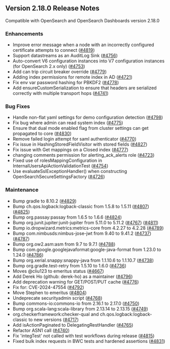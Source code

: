 ## Version 2.18.0 Release Notes

Compatible with OpenSearch and OpenSearch Dashboards version 2.18.0

### Enhancements
* Improve error message when a node with an incorrectly configured certificate attempts to connect ([#4819](https://github.com/opensearch-project/security/pull/4819))
* Support datastreams as an AuditLog Sink ([#4756](https://github.com/opensearch-project/security/pull/4756))
* Auto-convert V6 configuration instances into V7 configuration instances (for OpenSearch 2.x only) ([#4753](https://github.com/opensearch-project/security/pull/4753))
* Add can trip circuit breaker override ([#4779](https://github.com/opensearch-project/security/pull/4779))
* Adding index permissions for remote index in AD ([#4721](https://github.com/opensearch-project/security/pull/4721))
* Fix env var password hashing for PBKDF2 ([#4778](https://github.com/opensearch-project/security/pull/4778))
* Add ensureCustomSerialization to ensure that headers are serialized correctly with multiple transport hops ([#4741](https://github.com/opensearch-project/security/pull/4741))

### Bug Fixes
* Handle non-flat yaml settings for demo configuration detection ([#4798](https://github.com/opensearch-project/security/pull/4798))
* Fix bug where admin can read system index ([#4775](https://github.com/opensearch-project/security/pull/4775))
* Ensure that dual mode enabled flag from cluster settings can get propagated to core ([#4830](https://github.com/opensearch-project/security/pull/4830))
* Remove failed login attempt for saml authenticator ([#4770](https://github.com/opensearch-project/security/pull/4770))
* Fix issue in HashingStoredFieldVisitor with stored fields ([#4827](https://github.com/opensearch-project/security/pull/4827))
* Fix issue with Get mappings on a Closed index ([#4777](https://github.com/opensearch-project/security/pull/4777))
* changing comments permission for alerting_ack_alerts role ([#4723](https://github.com/opensearch-project/security/pull/4723))
* Fixed use of rolesMappingConfiguration in InternalUsersApiActionValidationTest ([#4754](https://github.com/opensearch-project/security/pull/4754))
* Use evaluateSslExceptionHandler() when constructing OpenSearchSecureSettingsFactory ([#4726](https://github.com/opensearch-project/security/pull/4726))

### Maintenance
* Bump gradle to 8.10.2 ([#4829](https://github.com/opensearch-project/security/pull/4829))
* Bump ch.qos.logback:logback-classic from 1.5.8 to 1.5.11 ([#4807](https://github.com/opensearch-project/security/pull/4807)) ([#4825](https://github.com/opensearch-project/security/pull/4825))
* Bump org.passay:passay from 1.6.5 to 1.6.6 ([#4824](https://github.com/opensearch-project/security/pull/4824))
* Bump org.junit.jupiter:junit-jupiter from 5.11.0 to 5.11.2 ([#4767](https://github.com/opensearch-project/security/pull/4767)) ([#4811](https://github.com/opensearch-project/security/pull/4811))
* Bump io.dropwizard.metrics:metrics-core from 4.2.27 to 4.2.28 ([#4789](https://github.com/opensearch-project/security/pull/4789))
* Bump com.nimbusds:nimbus-jose-jwt from 9.40 to 9.41.2 ([#4737](https://github.com/opensearch-project/security/pull/4737)) ([#4787](https://github.com/opensearch-project/security/pull/4787))
* Bump org.ow2.asm:asm from 9.7 to 9.7.1 ([#4788](https://github.com/opensearch-project/security/pull/4788))
* Bump com.google.googlejavaformat:google-java-format from 1.23.0 to 1.24.0 ([#4786](https://github.com/opensearch-project/security/pull/4786))
* Bump org.xerial.snappy:snappy-java from 1.1.10.6 to 1.1.10.7 ([#4738](https://github.com/opensearch-project/security/pull/4738))
* Bump org.gradle.test-retry from 1.5.10 to 1.6.0 ([#4736](https://github.com/opensearch-project/security/pull/4736))
* Moves @cliu123 to emeritus status ([#4667](https://github.com/opensearch-project/security/pull/4667))
* Add Derek Ho (github: derek-ho) as a maintainer ([#4796](https://github.com/opensearch-project/security/pull/4796))
* Add deprecation warning for GET/POST/PUT cache ([#4776](https://github.com/opensearch-project/security/pull/4776))
* Fix for: CVE-2024-47554 ([#4792](https://github.com/opensearch-project/security/pull/4792))
* Move Stephen to emeritus ([#4804](https://github.com/opensearch-project/security/pull/4804))
* Undeprecate securityadmin script ([#4768](https://github.com/opensearch-project/security/pull/4768))
* Bump commons-io:commons-io from 2.16.1 to 2.17.0 ([#4750](https://github.com/opensearch-project/security/pull/4750))
* Bump org.scala-lang:scala-library from 2.13.14 to 2.13.15 ([#4749](https://github.com/opensearch-project/security/pull/4749))
* org.checkerframework:checker-qual and ch.qos.logback:logback-classic to new versions ([#4717](https://github.com/opensearch-project/security/pull/4717))
* Add isActionPaginated to DelegatingRestHandler ([#4765](https://github.com/opensearch-project/security/pull/4765))
* Refactor ASN1 call ([#4740](https://github.com/opensearch-project/security/pull/4740))
* Fix 'integTest' not called with test workflows during release ([#4815](https://github.com/opensearch-project/security/pull/4815))
* Fixed bulk index requests in BWC tests and hardened assertions ([#4831](https://github.com/opensearch-project/security/pull/4831))
